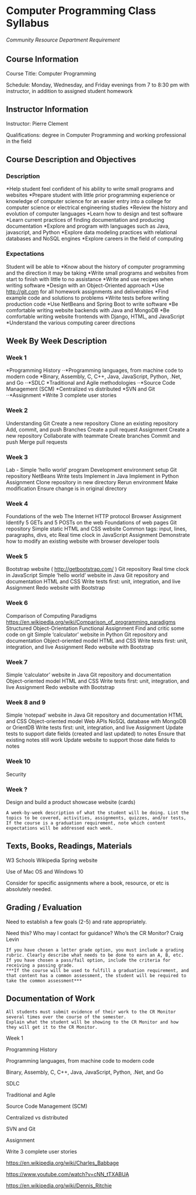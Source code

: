 # Computer Programming Class Syllabus
###### Community Resource Department Requirement
## Course Information
Course Title: Computer Programming

Schedule: Monday, Wednesday, and Friday evenings from 7 to 8:30 pm with instructor, in addition to assigned student homework

## Instructor Information

Instructor: Pierre Clement

Qualifications: degree in Computer Programming and working professional in the field

## Course Description and Objectives
### Description
*Help student feel confident of his ability to write small programs and websites
*Prepare student with little prior programming experience or knowledge of computer science for an easier entry into a college for computer science or electrical engineering studies
*Review the history and evolution of computer languages
*Learn how to design and test software
*Learn current practices of finding documentation and producing documentation
*Explore and program with languages such as Java, javascript, and Python
*Explore data modeling practices with relational databases and NoSQL engines
*Explore careers in the field of computing
### Expectations
Student will be able to
*Know about the history of computer programming and the direction it may be taking
*Write small programs and websites from start to finish with little to no assistance
*Write and use recipes when writing software
*Design with an Object-Oriented approach
*Use http://git.com for all homework assignments and deliverables
*Find example code and solutions to problems
*Write tests before writing production code
*Use NetBeans and Spring Boot to write software
*Be comfortable writing website backends with Java and MongoDB
*Be comfortable writing website frontends with Django, HTML, and JavaScript
*Understand the various computing career directions
## Week By Week Description
### Week 1
*Programming History
	⋅⋅*Programming languages, from machine code to modern code
		*Binary, Assembly, C, C++, Java, JavaScript, Python, .Net, and Go
	⋅⋅*SDLC
		*Traditional and Agile methodologies
	⋅⋅*Source Code Management (SCM)
		*Centralized vs distributed
		*SVN and Git
	⋅⋅*Assignment
		*Write 3 complete user stories
### Week 2
Understanding Git
Create a new repository
Clone an existing repository
Add, commit, and push
Branches
Create a pull request
Assignment
Create a new repository
Collaborate with teammate
Create branches
Commit and push
Merge pull requests
### Week 3
Lab - Simple ‘hello world’ program
Development environment setup
Git repository
NetBeans
Write tests
Implement in Java
Implement in Python
Assignment
Clone repository in new directory
Rerun environment
Make modification
Ensure change is in original directory
### Week 4
Foundations of the web
The Internet
HTTP protocol
Browser
Assignment
Identify 5 GETs and 5 POSTs on the web
Foundations of web pages
Git repository
Simple static HTML and CSS website
Common tags: input, lines, paragraphs, divs, etc
Real time clock in JavaScript
Assignment
Demonstrate how to modify an existing website with browser developer tools
### Week 5
Bootstrap website ( http://getbootstrap.com/ )
Git repository
Real time clock in JavaScript
Simple ‘hello world’ website in Java
Git repository and documentation
HTML and CSS
Write tests first: unit, integration, and live
Assignment
Redo website with Bootstrap
### Week 6
Comparison of Computing Paradigms
https://en.wikipedia.org/wiki/Comparison_of_programming_paradigms 
Structured
Object-Orientation
Functional
Assignment 
Find and critic some code on git
Simple ‘calculator’ website in Python
Git repository and documentation
Object-oriented model
HTML and CSS
Write tests first: unit, integration, and live
Assignment
Redo website with Bootstrap
### Week 7
Simple ‘calculator’ website in Java
Git repository and documentation
Object-oriented model
HTML and CSS
Write tests first: unit, integration, and live
Assignment
Redo website with Bootstrap
### Week 8 and 9
Simple ‘notepad’ website in Java
Git repository and documentation
HTML and CSS
Object-oriented model
Web APIs
NoSQL database with MongoDB or OrientDB
Write tests first: unit, integration, and live
Assignment
Update tests to support date fields (created and last updated) to notes
Ensure that existing notes still work
Update website to support those date fields to notes

### Week 10
Security
### Week ?
Design and build a product showcase website (cards)

    A week-by-week description of what the student will be doing. List the topics to be covered, activities, assignments, quizzes, and/or tests, If the course is a graduation requirement, note which content expectations will be addressed each week.

## Texts, Books, Readings, Materials
W3 Schools
Wikipedia
Spring website

Use of Mac OS and Windows 10

Consider for specific assignments where a book, resource, or etc is absolutely needed.

## Grading / Evaluation
Need to establish a few goals (2-5) and rate appropriately.

Need this?
Who may I contact for guidance?
Who’s the CR Monitor? Craig Levin


    If you have chosen a letter grade option, you must include a grading rubric. Clearly describe what needs to be done to earn an A, B, etc.
    If you have chosen a pass/fail option, include the criteria for receiving a passing grade.
    ***If the course will be used to fulfill a graduation requirement, and that content has a common assessment, the student will be required to take the common assessment***

## Documentation of Work

    All students must submit evidence of their work to the CR Monitor several times over the course of the semester.
    Explain what the student will be showing to the CR Monitor and how they will get it to the CR Monitor.





















Week 1

Programming History

Programming languages, from machine code to modern code

Binary, Assembly, C, C++, Java, JavaScript, Python, .Net, and Go

SDLC

Traditional and Agile

Source Code Management (SCM)

Centralized vs distributed

SVN and Git

Assignment

Write 3 complete user stories







https://en.wikipedia.org/wiki/Charles_Babbage

https://www.youtube.com/watch?v=cNN_tTXABUA

https://en.wikipedia.org/wiki/Dennis_Ritchie



